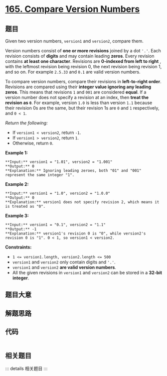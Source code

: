 # [165. Compare Version Numbers](https://leetcode.com/problems/compare-version-numbers)

## 题目

Given two version numbers, `version1` and `version2`, compare them.

Version numbers consist of **one or more revisions** joined by a dot `'.'`.
Each revision consists of **digits**  and may contain leading **zeros**. Every
revision contains **at least one character**. Revisions are **0-indexed from
left to right** , with the leftmost revision being revision 0, the next
revision being revision 1, and so on. For example `2.5.33` and `0.1` are valid
version numbers.

To compare version numbers, compare their revisions in **left-to-right
order**. Revisions are compared using their  **integer value ignoring any
leading zeros**. This means that revisions `1` and `001` are considered
**equal**. If a version number does not specify a revision at an index, then
**treat the revision as  `0`**. For example, version `1.0` is less than
version `1.1` because their revision 0s are the same, but their revision 1s
are `0` and `1` respectively, and `0 < 1`.

_Return the following:_

  * If `version1 < version2`, return `-1`.
  * If `version1 > version2`, return `1`.
  * Otherwise, return `0`.



**Example 1:**

    
    
    **Input:** version1 = "1.01", version2 = "1.001"
    **Output:** 0
    **Explanation:** Ignoring leading zeroes, both "01" and "001" represent the same integer "1".
    

**Example 2:**

    
    
    **Input:** version1 = "1.0", version2 = "1.0.0"
    **Output:** 0
    **Explanation:** version1 does not specify revision 2, which means it is treated as "0".
    

**Example 3:**

    
    
    **Input:** version1 = "0.1", version2 = "1.1"
    **Output:** -1
    **Explanation:** version1's revision 0 is "0", while version2's revision 0 is "1". 0 < 1, so version1 < version2.
    



**Constraints:**

  * `1 <= version1.length, version2.length <= 500`
  * `version1` and `version2` only contain digits and `'.'`.
  * `version1` and `version2`  **are valid version numbers**.
  * All the given revisions in `version1` and `version2` can be stored in a  **32-bit integer**.


## 题目大意

## 解题思路

## 代码

```javascript

```

## 相关题目

::: details 相关题目
:::
